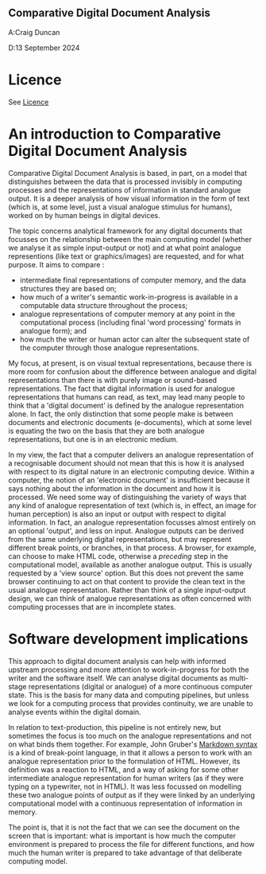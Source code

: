Comparative Digital Document Analysis
-------------------

A:Craig Duncan

D:13 September 2024

# Licence

See [Licence](LICENCE.md)

# An introduction to Comparative Digital Document Analysis

Comparative Digital Document Analysis is based, in part, on a model that distinguishes between the data that is processed invisibly in computing processes and the representations of information in standard analogue output.  It is a deeper analysis of how visual information in the form of text (which is, at some level, just a visual analogue stimulus for humans), worked on by human beings in digital devices.

The topic concerns analytical framework for any digital documents that focusses on the relationship between the main computing model (whether we analyse it as simple input-output or not) and at what point analogue representions (like text or graphics/images) are requested, and for what purpose.  It aims to compare :

- intermediate final representations of computer memory, and the data structures they are based on; 
- how much of a writer's semantic work-in-progress is available in a computable data structure throughout the process;
- analogue representations of computer memory at any point in the computational process (including final 'word processing' formats in analogue form); and
- how much the writer or human actor can alter the subsequent state of the computer through those analogue representations.

My focus, at present, is on visual textual representations, because there is more room for confusion about the difference between analogue and digital representations than there is with purely image or sound-based representations.  The fact that digital information is used for analogue representations that humans can read, as text, may lead many people to think that a 'digital document' is defined by the analogue representation alone.  In fact, the only distinction that some people make is between documents and electronic documents (e-documents), which at some level is equating the two on the basis that they are both analogue representations, but one is in an electronic medium.

In my view, the fact that a computer delivers an analogue representation of a recognisable document should not mean that this is how it is analysed with respect to its digital nature in an electronic computing device.  Within a computer, the notion of an 'electronic document' is insufficient because it says nothing about the information in the document and how it is processed.  We need some way of distinguishing the variety of ways that any kind of analogue representation of text (which is, in effect, an image for human perception) is also an input or output with respect to digital information.  In fact, an analogue representation focusses almost entirely on an optional 'output', and less on input.  Analogue outputs can be derived from the same underlying digital representations, but may represent different break points, or branches, in that process.  A browser, for example, can choose to make HTML code, otherwise a <i>preceding</i> step in the computational model, available as another analogue output.  This is usually requested by a 'view source' option.  But this does not prevent the same browser continuing to act on that content to provide the clean text in the usual analogue representation.  Rather than think of a single input-output design, we can think of analogue representations as often concerned with computing processes that are in incomplete states. 

# Software development implications

This approach to digital document analysis can help with informed upstream processing and more attention to work-in-progress for both the writer and the software itself.  We can analyse digital documents as multi-stage representations (digital or analogue) of a more continuous computer state.  This is the basis for many data and computing pipelines, but unless we look for a computing process that provides continuity, we are unable to analyse events within the digital domain. 

In relation to text-production, this pipeline is not entirely new, but sometimes the focus is too much on the analogue representations and not on what binds them together.  For example, John Gruber's [Markdown syntax](https://daringfireball.net/projects/markdown/) is a kind of break-point language, in that it allows a person to work with an analogue representation prior to the formulation of HTML.  However, its definition was a reaction to HTML, and a way of asking for some other intermediate analogue representation for human writers (as if they were typing on a typewriter, not in HTML).  It was less focussed on modelling these two analogue points of output as if they were linked by an underlying computational model with a continuous representation of information in memory.  

The point is, that it is not the fact that we can see the document on the screen that is important: what is important is how much the computer environment is prepared to process the file for different functions, and how much the human writer is prepared to take advantage of that deliberate computing model. 